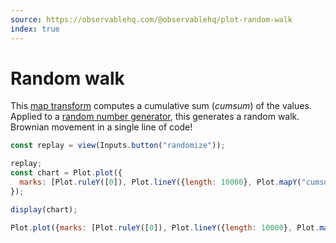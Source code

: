```yaml
---
source: https://observablehq.com/@observablehq/plot-random-walk
index: true
---
```


# Random walk

This [map transform](https://observablehq.com/plot/transforms/map) computes a cumulative sum (_cumsum_) of the values. Applied to a [random number generator](https://observablehq.com/@d3/d3-random#normal), this generates a random walk. Brownian movement in a single line of code!

```js
const replay = view(Inputs.button("randomize"));
```

```js
replay;
const chart = Plot.plot({
  marks: [Plot.ruleY([0]), Plot.lineY({length: 10000}, Plot.mapY("cumsum", {y: d3.randomNormal()}))]
});

display(chart);
```

```js echo run=false
Plot.plot({marks: [Plot.ruleY([0]), Plot.lineY({length: 10000}, Plot.mapY("cumsum", {y: d3.randomNormal()}))]});
```
